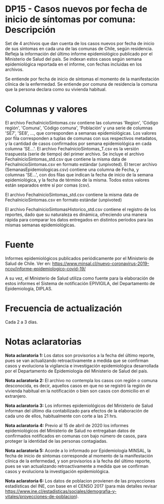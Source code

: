 # DP15 - Casos nuevos por fecha de inicio de síntomas por comuna: Descripción
Set de 4 archivos que dan cuenta de los casos nuevos por fecha de inicio de sus síntomas en cada una de las comunas 
de Chile, según residencia. Refleja la información del último informe epidemiológico publicado por el Ministerio de 
Salud del país. Se indexan estos casos según semana epidemiológica reportada en el informe, con fechas incluidas en los archivos.

Se entiende por fecha de inicio de síntomas el momento de la manifestación clínica de la enfermedad. Se entiende por 
comuna de residencia la comuna que la persona declara como su vivienda habitual. 

# Columnas y valores
El archivo FechaInicioSintomas.csv contiene las columnas 'Region', 'Código región', 'Comuna', 'Código comuna', 'Población' 
y una serie de columnas 'SE7', 'SE8', ..., que corresponden a semanas epidemiológicas. Los valores por fila corresponden 
a tuplas de comunas con sus respectivos metadatos, y la cantidad de casos confirmados por semana epidemiológica en cada 
columna 'SE...'. El archivo FechaInicioSintomas_T.csv es la versión traspuesta (serie de tiempo) del primer archivo. 
Se incluye el archivo FechaInicioSintomas_std.csv que contiene la misma data de FechaInicioSintomas.csv en formato 
estándar (unpivoted). El tercer archivo (SemanasEpidemiologicas.csv) contiene una columna de Fecha, y columnas 
'SE...', con dos filas que indican la fecha de inicio de la semana epidemiológica, y la fecha de término de la misma. 
Todos estos valores están separados entre sí por comas (csv).

El archivo FechaInicioSintomas_std.csv contiene la misma data de FechaInicioSintomas.csv en formato estándar (unpivoted)

El archivo FechaInicioSintomasHistorico_std.csv contiene el registro de los reportes, dado que su naturaleza es dinámica,
ofreciendo una manera rápida para comparar los datos entregados en distintos períodos para las mismas semanas epidemiológicas.

# Fuente
Informes epidemiológicos publicados periódicamente por el Ministerio de Salud de Chile. Ver en:
https://www.minsal.cl/nuevo-coronavirus-2019-ncov/informe-epidemiologico-covid-19/

A su vez, el Ministerio de Salud utiliza como fuente para la elaboración de estos informes el Sistema de notificación EPIVIGILA, del Departamento de Epidemiología, DIPLAS. 

# Frecuencia de actualización

Cada 2 a 3 días. 

# Notas aclaratorias

**Nota aclaratoria 1:** Los datos son provisorios a la fecha del último reporte, pues se van actualizando retroactivamente a medida que se confirman casos y evoluciona la vigilancia e investigación epidemiológica desarrollada por el Departamento de Epidemiología del Ministerio de Salud del país.

**Nota aclaratoria 2:** El archivo no contempla los casos con región o comuna desconocida, es decir, aquellos casos en que no se registró la región de vivienda habitual en la notificación o bien son casos con domicilio en el extranjero. 

**Nota aclaratoria 3:** Los informes epidemiológicos del Ministerio de Salud informan del último día contabilizado para efectos de la elaboración de cada uno de ellos, habitualmente con corte a las 21 hrs. 

**Nota aclaratoria 4:** Previo al 15 de abril de 2020 los informes epidemiológicos del Ministerio de Salud no entregaban datos de confirmados notificados en comunas con bajo número de casos, para proteger la identidad de las personas contagiadas. 

**Nota aclaratoria 5:** Acorde a lo informado por Epidemiología MINSAL, la fecha de inicio de síntomas corresponde al momento de la manifestación clínica de la enfermedad, y son provisorios a la fecha del último reporte, pues se van actualizando retroactivamente a medida que se confirman casos y evoluciona la investigación epidemiológica.

**Nota aclaratoria 6:** Los datos de poblacion provienen de las proyecciones estadísticas del INE, con base en el CENSO 2017 (para más detalles revisar https://www.ine.cl/estadisticas/sociales/demografia-y-vitales/proyecciones-de-poblacion).
